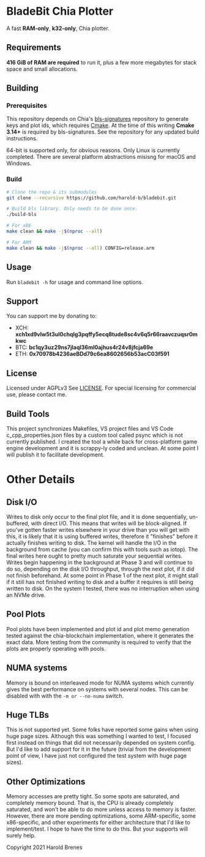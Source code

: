 # BladeBit Chia Plotter

A fast **RAM-only**, **k32-only**, Chia plotter.

## Requirements
**416 GiB of RAM are required** to run it, plus a few more megabytes for stack space and small allocations. 

## Building

### Prerequisites
This repository depends on Chia's [bls-signatures](https://github.com/Chia-Network/bls-signatures) repository to generate keys and plot ids, which requires [Cmake](https://cmake.org/). At the time of this writing **Cmake 3.14+** is required by bls-signatures. See the repository for any updated build instructions.

64-bit is supported only, for obvious reasons.
Only Linux is currently completed. There are several platform abstractions misisng for macOS and Windows.

### Build

```bash
# Clone the repo & its submodules
git clone --recursive https://github.com/harold-b/bladebit.git

# Build bls library. Only needs to be done once.
./build-bls

# For x86
make clean && make -j$(nproc --all)

# For ARM
make clean && make -j$(nproc --all) CONFIG=release.arm
```

## Usage
Run `bladebit -h` for usage and command line options.


## Support
You can support me by donating to:
- XCH: **xch1xd9vlw5t3ul0chqlg3pqffy5ecq8tude8sc4v6q5r66raavczuqsr0mkwc**
- BTC: **bc1qy3uz29ns7jlaql36ml0ajhus4r24v8jfcja69e**
- ETH: **0x70978b4236aeBDd79c6ea8602656b53acC03f591**


## License
Licensed under AGPLv3 See [LICENSE](LICENSE).
For special licensing for commercial use, please contact me.


## Build Tools
This project synchronizes Makefiles, VS project files and VS Code c_cpp_properties.json files by a custom tool called psync which is not currently published. I created the tool a while back for cross-platform game engine development and it is scrappy-ly coded and unclean. At some point I will publish it to facilitate development.


# Other Details

## Disk I/O
Writes to disk only occur to the final plot file, and it is done sequentially, un-buffered, with direct I/O. This means that writes will be block-aligned. If you've gotten faster writes elsewhere in your drive than you will get with this, it is likely that it is using buffered writes, therefore it "finishes" before it actually finishes writing to disk. The kernel will handle the I/O in the background from cache (you can confirm this with tools such as iotop). The final writes here ought to pretty much saturate your sequential writes. Writes begin happening in the background at Phase 3 and will continue to do so, depending on the disk I/O throughput, through the next plot, if it did not finish beforehand. At some point in Phase 1 of the next plot, it might stall if it still has not finished writing to disk and a buffer it requires is still being written to disk. On the system I tested, there was no interruption when using an NVMe drive.


## Pool Plots
Pool plots have been implemented and plot id and plot memo generation tested against the chia-blockchain implementation, where it generates the exact data. More testing from the community is required to verify that the plots are properly operating with pools.

## NUMA systems
Memory is bound on interleaved mode for NUMA systems which currently gives the best performance on systems with several nodes. This can be disabled with with the `-m or --no-numa` switch.


## Huge TLBs
This is not supported yet. Some folks have reported some gains when using huge page sizes. Although this was something I wanted to test, I focused first instead on things that did not necessarily depended on system config. But I'd like to add support for it in the future (trivial from the development point of view, I have just not configured the test system with huge page sizes).

## Other Optimizations
Memory accesses are pretty tight. So some spots are saturated, and completely memory bound. That is, the CPU is already completely saturated, and won't be able to do more unless access to memory is faster. However, there are more pending optimizations, some ARM-specific, some x86-specific, and other experiments for either architecture that I'd like to implement/test. I hope to have the time to do this. But your supports will surely help.


Copyright 2021 Harold Brenes


